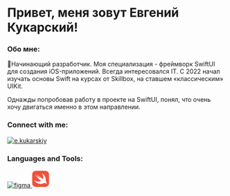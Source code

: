 <h1 align="left">Привет, меня зовут Евгений Кукарский!</h1>
<h3 align="left">Обо мне:</h3>

🍏Начинающий разработчик. Моя специализация - фреймворк SwiftUI для создания iOS-приложений.
Всегда интересовался IT. C 2022 начал изучать основы Swift на курсах от Skillbox, на ставшем «классическим» UIKit.

Однажды попробовав работу в проекте на SwiftUI, понял, что очень хочу двигаться именно в этом направлении. 

<h3 align="left">Connect with me:</h3>
<p align="left">
<a href="https://instagram.com/e.kukarskiy" target="blank"><img align="center" src="https://raw.githubusercontent.com/rahuldkjain/github-profile-readme-generator/master/src/images/icons/Social/instagram.svg" alt="e.kukarskiy" height="30" width="40" /></a>
</p>

<h3 align="left">Languages and Tools:</h3>
<p align="left"> <a href="https://www.figma.com/" target="_blank" rel="noreferrer"> <img src="https://www.vectorlogo.zone/logos/figma/figma-icon.svg" alt="figma" width="40" height="40"/> </a> <a href="https://developer.apple.com/swift/" target="_blank" rel="noreferrer"> <img src="https://raw.githubusercontent.com/devicons/devicon/master/icons/swift/swift-original.svg" alt="swift" width="40" height="40"/> </a> </p>
